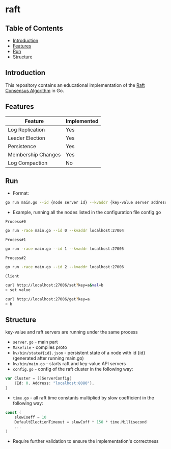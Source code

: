 # raft
## Table of Contents
- [Introduction](#introduction)
- [Features](#features)
- [Run](#run)
- [Structure](#structure)

## Introduction
This repository contains an educational implementation of the [Raft Consensus Algorithm](https://en.wikipedia.org/wiki/Raft_(algorithm)) in Go.

## Features

| Feature            | Implemented |
| ------------------ | ----------- |
| Log Replication    | Yes         |
| Leader Election    | Yes         |
| Persistence        | Yes         |
| Membership Changes | Yes         |
| Log Compaction     | No          |

## Run
- Format:
```bash
go run main.go --id {node server id} --kvaddr {key-value server address}
```

- Example, running all the nodes listed in the configuration file config.go

  
`Process#0`
```bash
go run -race main.go --id 0 --kvaddr localhost:27004
```
`Process#1`
```bash
go run -race main.go --id 1 --kvaddr localhost:27005
```
`Process#2`
```bash
go run -race main.go --id 2 --kvaddr localhost:27006
```
`Client`
```bash
curl http://localhost:27006/set?key=a&val=b
> set value

curl http://localhost:27006/get?key=a
> b
```

## Structure
key-value and raft servers are running under the same process
- `server.go` - main part
- `Makefile` - compiles proto
- `kv/bin/state#{id}.json` - persistent state of a node with id {id} (generated after running main.go)
- `kv/bin/main.go` - starts raft and key-value API servers
- `config.go` - config of the raft cluster in the following way:
```go
var Cluster = []ServerConfig{  
    {Id: 0, Address: "localhost:8080"}, 
}
```
- `time.go` - all raft time constants multiplied by slow coefficient in the following way:
```go
const (  
    slowCoeff = 10  
    DefaultElectionTimeout = slowCoff * 150 * time.Millisecond  
    ...
)
```
- Require further validation to ensure the implementation's correctness
